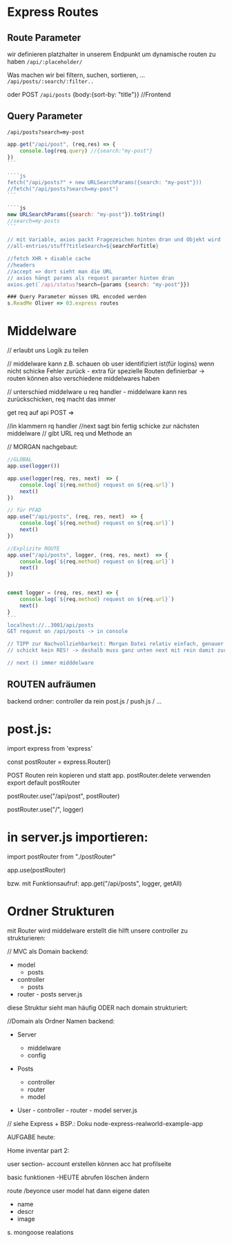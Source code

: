 # Express Routes

## Route Parameter

wir definieren platzhalter in unserem Endpunkt um dynamische routen zu haben
`/api/:placeholder/`

Was machen wir bei filtern, suchen, sortieren, ...
`/api/posts/:search/:filter..`

oder POST `/api/posts` {body:{sort-by: "title"}}
//Frontend

## Query Parameter

`/api/posts?search=my-post`

`````js
app.get("/api/post", (req,res) => {
    console.log(req.query) //{search:"my-post"}
})
```

````js
fetch("/api/posts?" + new URLSearchParams({search: "my-post"}))
//fetch("/api/posts?search=my-post")
```

````js
new URLSearchParams({search: "my-post"}).toString()
//search=my-posts
```

// mit Variable, axios packt Fragezeichen hinten dran und Objekt wird
//all-entries/stuff?titleSearch=${searchForTitle}

//fetch XHR + disable cache
//headers
//accept => dort sieht man die URL
// axios hängt params als request paramter hinten dran
axios.get(`/api/status?search={params {search: "my-post"}})

### Query Parameter müssen URL encoded werden
s.ReadMe Oliver => 03.express routes

`````

# Middelware

// erlaubt uns Logik zu teilen

// middelware kann z.B. schauen ob user identifiziert ist(für logins) wenn nicht schicke Fehler zurück - extra für spezielle Routen definierbar
-> routen können also verschiedene middelwares haben

// unterschied middelware u req handler -
middelware kann res zurückschicken, req macht das immer

get req auf api POST =>

//in klammern rq handler
//next sagt bin fertig schicke zur nächsten middelware
// gibt URL req und Methode an

// MORGAN nachgebaut:

````js
//GLOBAL
app.use(logger())

app.use(logger(req, res, next)  => {
    console.log(`${req.method} request on ${req.url}`)
    next()
})

// für PFAD
app.use("/api/posts", (req, res, next)  => {
    console.log(`${req.method} request on ${req.url}`)
    next()
})

//Explizite ROUTE
app.use("/api/posts", logger, (req, res, next)  => {
    console.log(`${req.method} request on ${req.url}`)
    next()
})


const logger = (req, res, next) => {
    console.log(`${req.method} request on ${req.url}`)
    next()
}
```
localhost://..3001/api/posts
GET request on /api/posts -> in console

// TIPP zur Nachvollziehbarkeit: Morgan Datei relativ einfach, genauer anschauen, Funktion kann Format und Options bekommen, gibt Logger zurück => das ist die MIDDELWARE!
// schickt kein RES! -> deshalb muss ganz unten next mit rein damit zur nächsten Middelware übergegeangen werden kann

// next () immer midddelware


````

## ROUTEN aufräumen

backend
ordner: controller
da rein post.js / push.js / ...

# post.js:

import express from 'express'

const postRouter = express.Router()

POST Routen rein kopieren
und statt app. postRouter.delete verwenden
export default postRouter

postRouter.use("/api/post", postRouter)

postRouter.use("/", logger)

# in server.js importieren:

import postRouter from "./postRouter"

app.use(postRouter)

bzw. mit Funktionsaufruf: app.get("/api/posts", logger, getAll)

# Ordner Strukturen

mit Router wird middelware erstellt die hilft unsere controller zu strukturieren:

// MVC als Domain
backend:

- model
  - posts
- controller
  - posts
- router - posts
  server.js

diese Struktur sieht man häufig ODER
nach domain strukturiert:

//Domain als Ordner Namen
backend:

- Server

  - middelware
  - config

- Posts
  - controller
  - router
  - model
- User - controller - router - model
  server.js

// siehe Express + BSP.: Doku node-express-realworld-example-app

AUFGABE heute:

Home inventar part 2:

user section-
account erstellen können
acc hat profilseite

basic funktionen -HEUTE
abrufen
löschen
ändern

route /beyonce
user model hat dann eigene daten

- name
- descr
- image

s. mongoose realations
